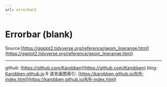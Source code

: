 ```yaml
---
url: errorbar2
---
```


# Errorbar (blank)

Source:[https://ggplot2.tidyverse.org/reference/geom_linerange.html](https://ggplot2.tidyverse.org/reference/geom_linerange.html)











---
github: [https://github.com/Karobben](https://github.com/Karobben)
blog: [Karobben.github.io](http://Karobben.github.io)
R 语言画图索引: [https://karobben.github.io/R/R-index.html](https://karobben.github.io/R/R-index.html)
